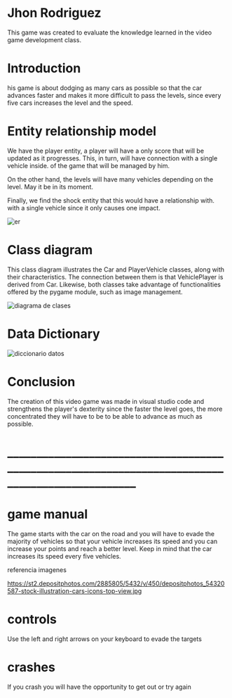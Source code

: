 # Jhon Rodriguez

This game was created to evaluate the knowledge learned in the video game development class. 

# Introduction 

his game is about dodging as many cars as possible so that the car advances faster and makes it more difficult to pass the levels, since every five cars increases the level and the speed.  



# Entity relationship model

We have the player entity, a player will have a only score that will be updated as it progresses. This, in turn, will have connection with a single vehicle inside. of the game that will be managed by him.

On the other hand, the levels will have many vehicles depending on the level. May it be in its moment.

Finally, we find the shock entity that this would have a relationship with.
with a single vehicle since it only causes one impact.

![er](https://github.com/Jhon12z/Juego/assets/133507283/8157d9dc-dbef-40f2-ac12-d6f9348faa0c)

# Class diagram

This class diagram illustrates the Car and PlayerVehicle classes, along with their characteristics. The connection between them is that VehiclePlayer is derived from Car. Likewise, both classes take advantage of functionalities offered by the pygame module, such as image management.

![diagrama de clases ](https://github.com/Jhon12z/Juego/assets/133507283/df67be78-3b5b-4a0d-b2ca-53f3ad904590)

# Data Dictionary

![diccionario datos ](https://github.com/Jhon12z/Juego/assets/133507283/d9053744-ccc3-4902-b9ed-53b1fc39dae6)



# Conclusion

The creation of this video game was made in visual studio code and strengthens the player's dexterity since the faster the level goes, the more concentrated they will have to be to be able to advance as much as possible.


# ________________________________________________________________________________________________

# game manual

The game starts with the car on the road and you will have to evade the majority of vehicles so that your vehicle increases its speed and you can increase your points and reach a better level. Keep in mind that the car increases its speed every five vehicles.


referencia imagenes 

https://st2.depositphotos.com/2885805/5432/v/450/depositphotos_54320587-stock-illustration-cars-icons-top-view.jpg

# controls
Use the left and right arrows on your keyboard to evade the targets

# crashes
If you crash you will have the opportunity to get out or try again
